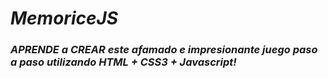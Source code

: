 # **_MemoriceJS_**

### **_APRENDE a CREAR este afamado e impresionante juego paso a paso utilizando HTML + CSS3 + Javascript!_**
